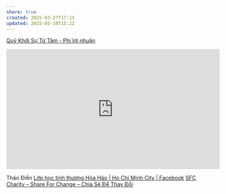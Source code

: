 ```yaml
---
share: true
created: 2025-03-27T17:13
updated: 2025-05-10T15:22
---
```

[Quỹ Khởi Sự Từ Tâm - Phi lợi nhuận](https://khoisututam.vn/)
<iframe width="560" height="315" src="https://www.youtube.com/embed/ZI2rTUXbuaI?si=S0BoI3omtKbRCuJ3" title="YouTube video player" frameborder="0" allow="accelerometer; autoplay; clipboard-write; encrypted-media; gyroscope; picture-in-picture; web-share" referrerpolicy="strict-origin-when-cross-origin" allowfullscreen></iframe>

Thảo Điền
[Lớp học tình thương Hòa Hảo \| Ho Chi Minh City \| Facebook](https://www.facebook.com/lophoctinhthuonghoahao/?locale=vi_VN)
[SFC Charity – Share For Change – Chia Sẻ Để Thay Đổi](https://sfccharity.com/)
